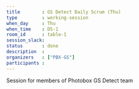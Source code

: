 ```yaml
---
title        : GS Detect Daily Scrum (Thu)
type         : working-session
when_day     : Thu
when_time    : DS-1
room_id      : table-1
session_slack: 
status       : done
description  :
organizers   : ["PBX-GS"]
participants :
---
```



Session for members of Photobox GS Detect team
